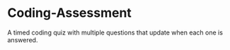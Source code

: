 # Coding-Assessment
A timed coding quiz with multiple questions that update when each one is answered.
